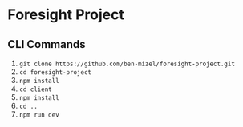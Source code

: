 # Foresight Project

## CLI Commands
  1. `git clone https://github.com/ben-mizel/foresight-project.git`
  2. `cd foresight-project`
  3. `npm install`
  4. `cd client`
  5. `npm install`
  6. `cd ..`
  7. `npm run dev`
